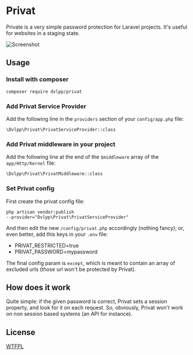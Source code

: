 # Privat

Private is a very simple password protection for Laravel projects.
It's useful for websites in a staging state.

![Screenshot](http://i.imgur.com/jz7TTmS.png)

## Usage

### Install with composer

<code>composer require dvlpp/privat</code>

### Add Privat Service Provider

Add the following line in the <code>providers</code> section of your <code>config/app.php</code> file:

<code>\Dvlpp\Privat\PrivatServiceProvider::class</code>

### Add Privat middleware in your project

Add the following line at the end of the <code>$middleware</code> array of the <code>app/Http/Kernel</code> file:

<code>\Dvlpp\Privat\PrivatMiddleware::class</code>

### Set Privat config

First create the privat config file:

<code>php artisan vendor:publish --provider="Dvlpp\Privat\PrivatServiceProvider"</code>

And then edit the new <code>/config/privat.php</code> accordingly (nothing fancy);
or, even better, add this keys in your <code>.env</code> file:

- PRIVAT_RESTRICTED=true
- PRIVAT_PASSWORD=mypassword

The final config param is `except`, which is meant to contain
an array of excluded urls (those url won't be protected by Privat).

## How does it work

Quite simple: if the given password is correct, Privat sets a session property,
and look for it on each request. So, obviously, Privat won't work on
non session based systems (an API for instance).

## License

[WTFPL](https://en.wikipedia.org/wiki/WTFPL)
